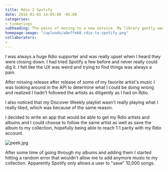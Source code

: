 ```yaml
---
title: Rdio 2 Spotify
date: 2016-01-01 14:05:00 -05:00
categories:
- tinkerings
subheading: The pains of moving to a new service. My library gently weeps.
homepage-image: "/uploads/a9effe60.rdio-to-spotify.png"
collaborators:
- 
---
```


I was always a huge Rdio supporter and was really upset when I heard they were closing down. I had tried Spotify a few before and never really could dig it. I felt like the UX was weird and trying to find things was always a pain.

After missing release after release of some of my favorite artist's music I was looking around in the API to determine what I could be doing wrong and realized I hadn't followed the artists as diligently as I had on Rdio. 

I also noticed that my Discover Weekly playlist wasn't really playing what I really liked, which was because of the same reason.

I decided to write an app that would be able to get my Rdio artists and albums and I could choose to follow the same artist as well as save the album to my collection, hopefully being able to reach 1:1 parity with my Rdio account.

![peek.jpg](/uploads/peek.jpg)

After some time of going through my albums and adding them I started hitting a random error that wouldn't allow me to add anymore music to my collection. Apparently Spotify only allows a user to "save" 10,000 songs. 

